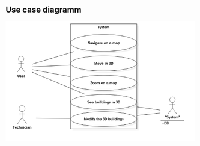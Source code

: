 ## Use case diagramm

![Use case diagram](../images/Model1__UseCaseDiagram_0.png "Use cas diagram")  
